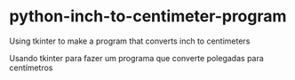 # python-inch-to-centimeter-program
Using tkinter to make a program that converts inch to centimeters


Usando tkinter para fazer um programa que converte polegadas para centímetros
